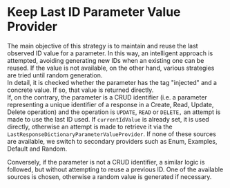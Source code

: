 # Keep Last ID Parameter Value Provider
The main objective of this strategy is to maintain and reuse the last observed ID value for a parameter. In this way, an intelligent approach is attempted, avoiding generating new IDs when an existing one can be reused. If the value is not available, on the other hand, various strategies are tried until random generation.   
In detail, it is checked whether the parameter has the tag "injected" and a concrete value. If so, that value is returned directly.   
If, on the contrary, the parameter is a CRUD identifier (i.e. a parameter representing a unique identifier of a response in a Create, Read, Update, Delete operation) and the operation is ```UPDATE```, ```READ``` or ```DELETE,``` an attempt is made to use the last ID used. If ```currentIdValue``` is already set, it is used directly, otherwise an attempt is made to retrieve it via the ```LastResponseDictionaryParameterValueProvider```. If none of these sources are available, we switch to secondary providers such as Enum, Examples, Default and Random.   

Conversely, if the parameter is not a CRUD identifier, a similar logic is followed, but without attempting to reuse a previous ID. One of the available sources is chosen, otherwise a random value is generated if necessary.


